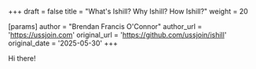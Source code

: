 +++
draft = false
title = "What's Ishill? Why Ishill? How Ishill?"
weight = 20

[params]
  author = "Brendan Francis O'Connor"
  author_url = 'https://ussjoin.com'
  original_url = 'https://github.com/ussjoin/ishill'
  original_date = '2025-05-30'
+++

Hi there!
